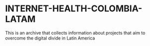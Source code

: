 # INTERNET-HEALTH-COLOMBIA-LATAM
This is an archive that collects information about projects that aim to overcome the digital divide in Latin America
